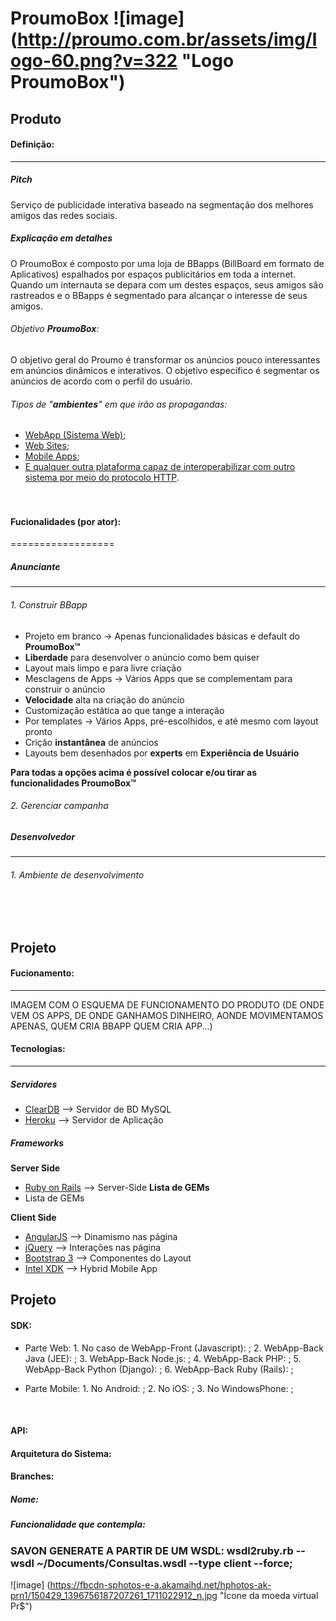 ProumoBox ![image] (http://proumo.com.br/assets/img/logo-60.png?v=322 "Logo ProumoBox")
==========

## Produto

#### Definição:
------------------

##### Pitch
Serviço de publicidade interativa baseado na segmentação dos melhores amigos das redes sociais.

##### Explicação em detalhes
O ProumoBox é composto por uma loja de BBapps (BillBoard em formato de Aplicativos) espalhados por espaços publicitários em toda a internet. Quando um internauta se depara com um destes espaços, seus amigos são rastreados e o BBapps é segmentado para alcançar o interesse de seus amigos.

###### Objetivo __ProumoBox__:
O objetivo geral do Proumo é transformar os anúncios pouco interessantes em anúncios dinâmicos e interativos. O objetivo específico é segmentar os anúncios de acordo com o perfil do usuário. 

###### Tipos de "__ambientes__" em que irão as propagandas:
* [WebApp (Sistema Web)](http://pt.wikipedia.org/wiki/Aplica%C3%A7%C3%A3o_Web);
* [Web Sites](https://pt.wikipedia.org/wiki/Site);
* [Mobile Apps](http://en.wikipedia.org/wiki/Mobile_app);
* [E qualquer outra plataforma capaz de interoperabilizar com outro sistema por meio do protocolo HTTP](http://pt.wikipedia.org/wiki/HTTPS).  
<br><br>

#### Fucionalidades (por ator):
==================
##### Anunciante
------------------

###### 1. Construir BBapp
* Projeto em branco -> Apenas funcionalidades básicas e default do __ProumoBox™__
 * __Liberdade__ para desenvolver o anúncio como bem quiser
 * Layout mais limpo e para livre criação
* Mesclagens de Apps -> Vários Apps que se complementam para construir o anúncio
 * __Velocidade__ alta na criação do anúncio
 * Customização estática ao que tange a interação
* Por templates -> Vários Apps, pré-escolhidos, e até mesmo com layout pronto
 * Crição __instantânea__ de anúncios 
 * Layouts bem desenhados por __experts__ em __Experiência de Usuário__

__Para todas a opções acima é possível colocar e/ou tirar as funcionalidades ProumoBox™__

###### 2. Gerenciar campanha


##### Desenvolvedor 
------------------

###### 1. Ambiente de desenvolvimento


<br><br>

## Projeto

#### Fucionamento:
------------------
IMAGEM COM O ESQUEMA DE FUNCIONAMENTO DO PRODUTO (DE ONDE VEM OS APPS, DE ONDE GANHAMOS DINHEIRO, AONDE MOVIMENTAMOS APENAS, QUEM CRIA BBAPP QUEM CRIA APP...)

#### Tecnologias:
------------------

##### Servidores
* [ClearDB](https://devcenter.heroku.com/articles/cleardb) --> Servidor de BD MySQL
* [Heroku](https://devcenter.heroku.com/articles/quickstart) -->  Servidor de Aplicação

##### Frameworks
__Server Side__
* [Ruby on Rails](http://rubyonrails.org/) --> Server-Side
__Lista de GEMs__
 * Lista de GEMs

__Client Side__
* [AngularJS](http://angularjs.org/) --> Dinamismo nas página
* [jQuery](http://jquery.com/) --> Interações nas página
* [Bootstrap 3](http://getbootstrap.com/) --> Componentes do Layout
* [Intel XDK](http://xdk-software.intel.com/) --> Hybrid Mobile App




## Projeto

#### SDK:


* Parte Web:
      1. No caso de WebApp-Front (Javascript): ;
      2. WebApp-Back Java (JEE): ; 
      3. WebApp-Back Node.js: ;
      4. WebApp-Back PHP: ;
      5. WebApp-Back Python (Django): ;
      6. WebApp-Back Ruby (Rails): ;

* Parte Mobile:
      1. No Android: ;
      2. No iOS: ;
      3. No WindowsPhone: ;
<br>

#### API:


#### Arquitetura do Sistema:



#### Branches:


##### Nome:

##### Funcionalidade que contempla:

### SAVON GENERATE A PARTIR DE UM WSDL:  wsdl2ruby.rb --wsdl ~/Documents/Consultas.wsdl --type client --force;
![image] (https://fbcdn-sphotos-e-a.akamaihd.net/hphotos-ak-prn1/150429_1396756187207261_1711022912_n.jpg "Ícone da moeda virtual Pr$")
